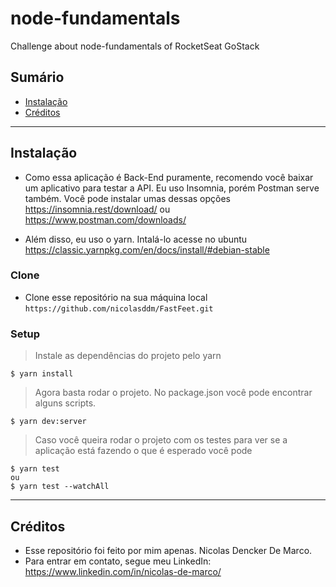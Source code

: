 # node-fundamentals
Challenge about node-fundamentals of RocketSeat GoStack

## Sumário 

- [Instalação](#instalação)
- [Créditos](#créditos)

---

## Instalação

- Como essa aplicação é Back-End puramente, recomendo você baixar um aplicativo para testar a API. Eu uso Insomnia, porém Postman serve também. 
Você pode instalar umas dessas opções https://insomnia.rest/download/ ou https://www.postman.com/downloads/

- Além disso, eu uso o yarn. Intalá-lo acesse no ubuntu https://classic.yarnpkg.com/en/docs/install/#debian-stable

### Clone

- Clone esse repositório na sua máquina local `https://github.com/nicolasddm/FastFeet.git`

### Setup

> Instale as dependências do projeto pelo yarn

```shell
$ yarn install
```

> Agora basta rodar o projeto. No package.json você pode encontrar alguns scripts.

```shell
$ yarn dev:server
```

> Caso você queira rodar o projeto com os testes para ver se a aplicação está fazendo o que é esperado você pode

```shell
$ yarn test
ou
$ yarn test --watchAll
```
---

## Créditos
 - Esse repositório foi feito por mim apenas. Nicolas Dencker De Marco.
 - Para entrar em contato, segue meu LinkedIn: https://www.linkedin.com/in/nicolas-de-marco/
